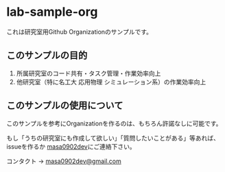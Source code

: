 # lab-sample-org
これは研究室用Github Organizationのサンプルです。  

## このサンプルの目的
1. 所属研究室のコード共有・タスク管理・作業効率向上
2. 他研究室（特に名工大 応用物理 シミュレーション系）の作業効率向上

## このサンプルの使用について
このサンプルを参考にOrganizationを作るのは、もちろん許諾なしに可能です。

もし「うちの研究室にも作成して欲しい」「質問したいことがある」等あれば、issueを作るか [masa0902dev](https://github.com/masa0902dev)にご連絡下さい。

コンタクト -> masa0902dev@gmail.com
